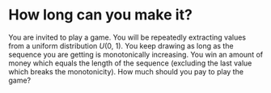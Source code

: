# How long can you make it?
You are invited to play a game. You will be repeatedly extracting values from a uniform distribution *U*(0, 1). You keep drawing as long as the sequence you are getting is monotonically increasing. You win an amount of money which equals the length of the sequence (excluding the last value which breaks the monotonicity). How much should you pay to play the game?

